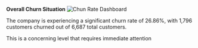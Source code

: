 **Overall Churn Situation**
![Chun Rate Dashboard](https://github.com/user-attachments/assets/44ba81e7-a560-4dc3-aee4-dc043da074b9)


The company is experiencing a significant churn rate of 26.86%, with 1,796 customers churned out of 6,687 total customers. 

This is a concerning level that requires immediate attention

